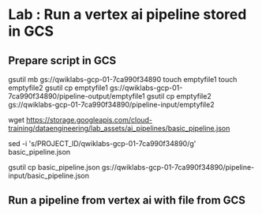 # Lab : Run a vertex ai pipeline stored in GCS

## Prepare script in GCS

gsutil mb gs://qwiklabs-gcp-01-7ca990f34890
touch emptyfile1
touch emptyfile2
gsutil cp emptyfile1 gs://qwiklabs-gcp-01-7ca990f34890/pipeline-output/emptyfile1
gsutil cp emptyfile2 gs://qwiklabs-gcp-01-7ca990f34890/pipeline-input/emptyfile2

wget https://storage.googleapis.com/cloud-training/dataengineering/lab_assets/ai_pipelines/basic_pipeline.json

sed -i 's/PROJECT_ID/qwiklabs-gcp-01-7ca990f34890/g' basic_pipeline.json

gsutil cp basic_pipeline.json gs://qwiklabs-gcp-01-7ca990f34890/pipeline-input/basic_pipeline.json

## Run a pipeline from vertex ai with file from GCS
